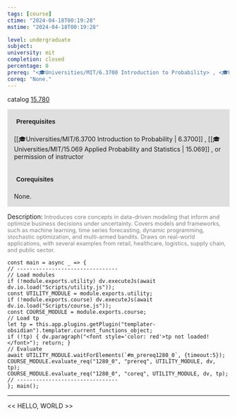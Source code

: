 ```yaml
---
tags: [course]
ctime: "2024-04-18T00:19:28"
mstime: "2024-04-18T00:19:28"

level: undergraduate
subject: 
university: mit
completion: closed
percentage: 0
prereq: "<🎓Universities/MIT/6.3700 Introduction to Probability> , <🎓Universities/MIT/15.069 Applied Probability and Statistics> , or permission of instructor"
coreq: "None."
---
```


catalog [15.780](http://student.mit.edu/catalog/m15c.html#15.780)

<span style="display: block; padding: 15px; background-color: rgb(100, 100, 100, 0.2);"><font id="m_prereq1280_0" style="display: block; font-family: Arial, sans-serif; font-weight: bold; padding: 5px">Prerequisites</font><br><span id="prereq1280_0">[[🎓Universities/MIT/6.3700 Introduction to Probability | 6.3700]] , [[🎓Universities/MIT/15.069 Applied Probability and Statistics | 15.069]] , or permission of instructor</span></span>
<span style="display: block; padding: 15px; background-color: rgb(100, 100, 100, 0.2);"><font id="m_coreq1280_0" style="display: block; font-family: Arial, sans-serif; font-weight: bold; padding: 5px">Corequisites</font><br><span id="coreq1280_0">None.</span></span>

<font style="">Description:</font>
<font style="color: grey; font-size: 0.8rem;">Introduces core concepts in data-driven modeling that inform and optimize business decisions under uncertainty. Covers models and frameworks, such as machine learning, time series forecasting, dynamic programming, stochastic optimization, and multi-armed bandits. Draws on real-world applications, with several examples from retail, healthcare, logistics, supply chain, and public sector.</font>

```dataviewjs
const main = async _ => {
// --------------------------------
// Load modules
if (!module.exports.utility) dv.executeJs(await dv.io.load("Scripts/utility.js"));
const UTILITY_MODULE = module.exports.utility;
if (!module.exports.course) dv.executeJs(await dv.io.load("Scripts/course.js"));
const COURSE_MODULE = module.exports.course;
// Load tp
let tp = this.app.plugins.getPlugin("templater-obsidian").templater.current_functions_object;
if (!tp) { dv.paragraph("<font style='color: red'>tp not loaded!</font>"); return; }
// Evaluate
await UTILITY_MODULE.waitForElements(`#m_prereq1280_0`, {timeout:5});
COURSE_MODULE.evaluate_req("1280_0", "prereq", UTILITY_MODULE, dv, tp);
COURSE_MODULE.evaluate_req("1280_0", "coreq", UTILITY_MODULE, dv, tp);
// --------------------------------
}; main();
```

---

<< HELLO, WORLD >>
